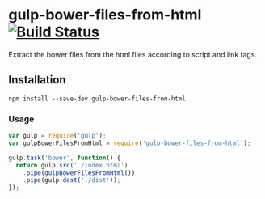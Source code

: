 # gulp-bower-files-from-html [![Build Status](https://travis-ci.org/xiaoyanhao/gulp-bower-files-from-html.svg?branch=master)](https://travis-ci.org/xiaoyanhao/gulp-bower-files-from-html)
Extract the bower files from the html files according to script and link tags.
## Installation
```
npm install --save-dev gulp-bower-files-from-html
```
### Usage
```js
var gulp = require('gulp');
var gulpBowerFilesFromHtml = require('gulp-bower-files-from-html');

gulp.task('bower', function() {
  return gulp.src('./index.html')
    .pipe(gulpBowerFilesFromHtml())
    .pipe(gulp.dest('./dist'));
});
```

